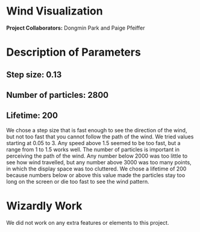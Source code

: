 # Wind Visualization
**Project Collaborators:** Dongmin Park and Paige Pfeiffer

# Description of Parameters
## Step size: 0.13
## Number of particles: 2800
## Lifetime: 200

We chose a step size that is fast enough to see the direction of the wind, but not too fast that you cannot follow the path of the wind. We tried values starting at 0.05 to 3. Any speed above 1.5 seemed to be too fast, but a range from 1 to 1.5 works well. The number of particles is important in perceiving the path of the wind. Any number below 2000 was too little to see how wind travelled, but any number above 3000 was too many points, in which the display space was too cluttered. We chose a lifetime of 200 because numbers below or above this value made the particles stay too long on the screen or die too fast to see the wind pattern. 

# Wizardly Work
We did not work on any extra features or elements to this project. 
